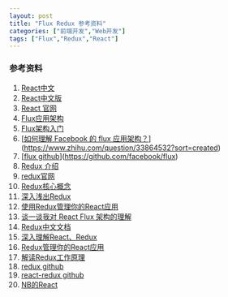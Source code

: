 ```yaml
---
layout: post
title: "Flux Redux 参考资料"
categories: ["前端开发","Web开发"]
tags: ["Flux","Redux","React"]
---
```






### 参考资料

1. [React中文](http://reactjs.cn/)
2. [React中文版](http://wiki.jikexueyuan.com/project/react/)
3. [React 官网](https://facebook.github.io/react/)
4. [Flux应用架构](http://reactjs.cn/react/docs/flux-overview.html)
5. [Flux架构入门](http://www.ruanyifeng.com/blog/2016/01/flux.html)
6. [[如何理解 Facebook 的 flux 应用架构？](https://www.zhihu.com/question/33864532?sort=created)](https://www.zhihu.com/question/33864532?sort=created)
7. [[flux github](https://github.com/facebook/flux)](https://github.com/facebook/flux)
8. [Redux 介绍](https://segmentfault.com/a/1190000003503338?_ea=323420)
9. [redux官网](http://redux.js.org/)
10. [Redux核心概念](http://www.jianshu.com/p/3334467e4b32)
11. [深入浅出Redux](http://www.w3ctech.com/topic/1561)
12. [使用Redux管理你的React应用](http://www.cnblogs.com/matthewsun/p/4773646.html)
13. [谈一谈我对 React Flux 架构的理解](http://www.cocoachina.com/webapp/20150928/13600.html)
14. [Redux中文文档](http://cn.redux.js.org/docs/introduction/Motivation.html)
15. [深入理解React、Redux](http://www.jianshu.com/p/0e42799be566)
16. [Redux管理你的React应用](http://www.cnblogs.com/Leo_wl/p/4780750.html)
17. [解读Redux工作原理](https://segmentfault.com/a/1190000004236064?utm_source=Weibo)
18. [redux github](https://github.com/reactjs/redux)
19. [react-redux github](https://github.com/reactjs/react-redux)
20. [NB的React](https://github.com/enaqx/awesome-react)

